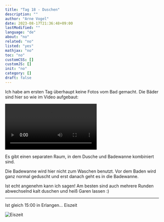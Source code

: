 ```yaml
---
title: "Tag 18 - Duschen"
description: ""
author: "Arne Vogel"
date: 2023-08-17T21:36:48+09:00
lastModified: ""
language: "de"
about: "no"
related: "no"
listed: "yes"
mathjax: "no"
toc: "no"
customCSS: []
customJS: []
init: "no"
category: []
draft: false
---
```



Ich habe am ersten Tag überhaupt keine Fotos vom Bad gemacht.
Die Bäder sind hier so wie im Video aufgebaut:

<video controls loop src="bad.mp4"></video>

Es gibt einen separaten Raum, in dem Dusche und Badewanne kombiniert sind.


Die Badewanne wird hier nicht zum Waschen benutzt.
Vor dem Baden wird ganz normal geduscht und erst danach geht es in die Badewanne.

Ist echt angenehm kann ich sagen!
Am besten sind auch mehrere Runden abwechselnd kalt duschen und heiß Garen lassen :)

---

Ist gleich 15:00 in Erlangen… Eiszeit

![Eiszeit](eiszeit.jpg)
